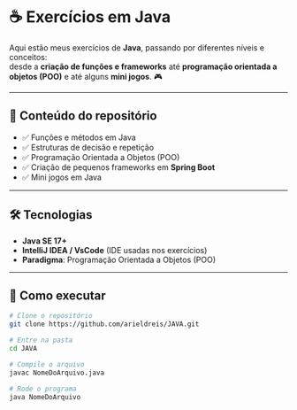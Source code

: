 # ☕ Exercícios em Java  

Aqui estão meus exercícios de **Java**, passando por diferentes níveis e conceitos:  
desde a **criação de funções e frameworks** até **programação orientada a objetos (POO)** e até alguns **mini jogos**. 🎮  

---

## 📌 Conteúdo do repositório
- ✅ Funções e métodos em Java  
- ✅ Estruturas de decisão e repetição  
- ✅ Programação Orientada a Objetos (POO)  
- ✅ Criação de pequenos frameworks em **Spring Boot**
- ✅ Mini jogos em Java  

---

## 🛠 Tecnologias
- **Java SE 17+**  
- **IntelliJ IDEA / VsCode** (IDE usadas nos exercícios)  
- **Paradigma**: Programação Orientada a Objetos (POO)  

---

## 🚀 Como executar
```bash
# Clone o repositório
git clone https://github.com/arieldreis/JAVA.git

# Entre na pasta
cd JAVA

# Compile o arquivo
javac NomeDoArquivo.java

# Rode o programa
java NomeDoArquivo
